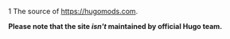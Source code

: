 1 The source of https://hugomods.com.

**Please note that the site *isn't* maintained by official Hugo team.**
